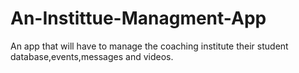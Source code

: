 # An-Instittue-Managment-App
An app that will have to manage the coaching institute their student database,events,messages and videos.
